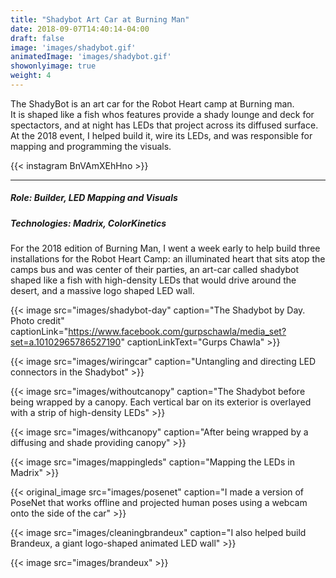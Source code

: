 ```yaml
---
title: "Shadybot Art Car at Burning Man"
date: 2018-09-07T14:40:14-04:00
draft: false
image: 'images/shadybot.gif'
animatedImage: 'images/shadybot.gif'
showonlyimage: true
weight: 4
---
```


The ShadyBot is an art car for the Robot Heart camp at Burning man.  
It is shaped like a fish whos features provide a shady lounge and deck for spectactors, and at night has LEDs that project across its diffused surface.
At the 2018 event, I helped build it, wire its LEDs, and was responsible for mapping and programming the visuals.

<!--more-->


{{< instagram BnVAmXEhHno >}}

---

##### Role: Builder, LED Mapping and Visuals
##### Technologies: Madrix, ColorKinetics

For the 2018 edition of Burning Man, I went a week early to help build three installations for the Robot Heart Camp:
an illuminated heart that sits atop the camps bus and was center of their parties, an art-car called shadybot shaped like a fish with high-density LEDs that would drive around the desert, and a massive logo shaped LED wall.

{{< image src="images/shadybot-day" caption="The Shadybot by Day. Photo credit" captionLink="https://www.facebook.com/gurpschawla/media_set?set=a.10102965786527190" captionLinkText="Gurps Chawla" >}}

{{< image src="images/wiringcar" caption="Untangling and directing LED connectors in the Shadybot" >}}

{{< image src="images/withoutcanopy" caption="The Shadybot before being wrapped by a canopy.  Each vertical bar on its exterior is overlayed with a strip of high-density LEDs" >}}

{{< image src="images/withcanopy" caption="After being wrapped by a diffusing and shade providing canopy" >}}

{{< image src="images/mappingleds" caption="Mapping the LEDs in Madrix" >}}

{{< original_image src="images/posenet" caption="I made a version of PoseNet that works offline and projected human poses using a webcam onto the side of the car" >}}

{{< image src="images/cleaningbrandeux" caption="I also helped build Brandeux, a giant logo-shaped animated LED wall" >}}

{{< image src="images/brandeux" >}}


